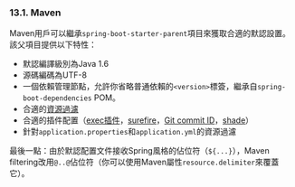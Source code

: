 ### 13.1. Maven

Maven用戶可以繼承`spring-boot-starter-parent`項目來獲取合適的默認設置。該父項目提供以下特性：
- 默認編譯級別為Java 1.6
- 源碼編碼為UTF-8
- 一個依賴管理節點，允許你省略普通依賴的`<version>`標簽，繼承自`spring-boot-dependencies` POM。
- 合適的[資源過濾](https://maven.apache.org/plugins/maven-resources-plugin/examples/filter.html)
- 合適的插件配置（[exec插件](http://mojo.codehaus.org/exec-maven-plugin/)，[surefire](http://maven.apache.org/surefire/maven-surefire-plugin/)，[Git commit ID](https://github.com/ktoso/maven-git-commit-id-plugin)，[shade](http://maven.apache.org/plugins/maven-shade-plugin/)）
- 針對`application.properties`和`application.yml`的資源過濾

最後一點：由於默認配置文件接收Spring風格的佔位符（`${...}`），Maven filtering改用`@..@`佔位符（你可以使用Maven屬性`resource.delimiter`來覆蓋它）。
